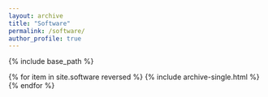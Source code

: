 ```yaml
---
layout: archive
title: "Software"
permalink: /software/
author_profile: true
---
```

{% include base_path %}

{% for item in site.software reversed %}
  {% include archive-single.html %}
{% endfor %}
